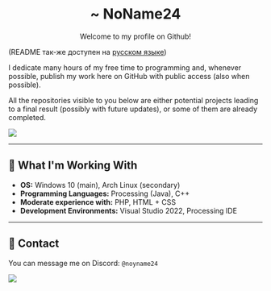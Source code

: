 <h1 align="center">~ NoName24</h1>
<p align="center">Welcome to my profile on Github!</p>

(README так-же доступен на [русском языке](https://github.com/gNoName24/gNoName24/blob/main/README_RU.md))

I dedicate many hours of my free time to programming and, whenever possible, publish my work here on GitHub with public access (also when possible).

All the repositories visible to you below are either potential projects leading to a final result (possibly with future updates), or some of them are already completed.

<picture>
  <source
    srcset="https://github-readme-stats.vercel.app/api?username=gNoName24&show_icons=true&hide_rank=true&hide_border=true&bg_color=00000000&locale=en&theme=dark"
    media="(prefers-color-scheme: dark)"
  />
  <source
    srcset="https://github-readme-stats.vercel.app/api?username=gNoName24&show_icons=true&hide_rank=true&hide_border=true&bg_color=00000000&locale=en"
    media="(prefers-color-scheme: light), (prefers-color-scheme: no-preference)"
  />
  <img src="https://github-readme-stats.vercel.app/api?username=gNoName24&show_icons=true&hide_rank=true&hide_border=true&bg_color=00000000&locale=en" />
</picture>

---

## 🦾 What I'm Working With
- **OS:** Windows 10 (main), Arch Linux (secondary)
- **Programming Languages:** Processing (Java), C++
- **Moderate experience with:** PHP, HTML + CSS
- **Development Environments:** Visual Studio 2022, Processing IDE

---

## 🤙 Contact
You can message me on Discord: `@noyname24`

![](https://komarev.com/ghpvc/?username=gNoName24&style=for-the-badge&color=yellow&abbreviated=true&label=Profile+Views)
